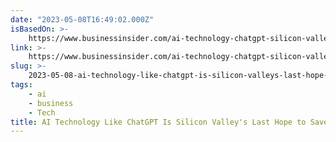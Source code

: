 ```yaml
---
date: "2023-05-08T16:49:02.000Z"
isBasedOn: >-
    https://www.businessinsider.com/ai-technology-chatgpt-silicon-valley-save-business-stock-market-jobs-2023-5
link: >-
    https://www.businessinsider.com/ai-technology-chatgpt-silicon-valley-save-business-stock-market-jobs-2023-5
slug: >-
    2023-05-08-ai-technology-like-chatgpt-is-silicon-valleys-last-hope-to-save-itself
tags:
    - ai
    - business
    - Tech
title: AI Technology Like ChatGPT Is Silicon Valley's Last Hope to Save Itself
---
```


